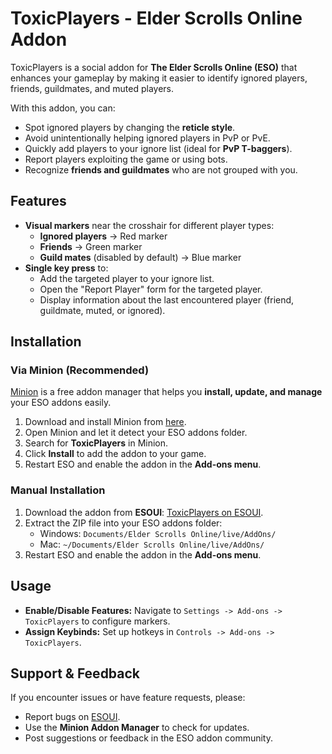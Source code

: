 # ToxicPlayers - Elder Scrolls Online Addon

ToxicPlayers is a social addon for **The Elder Scrolls Online (ESO)** that enhances your gameplay by making it easier to identify ignored players, friends, guildmates, and muted players.

With this addon, you can:
- Spot ignored players by changing the **reticle style**.
- Avoid unintentionally helping ignored players in PvP or PvE.
- Quickly add players to your ignore list (ideal for **PvP T-baggers**).
- Report players exploiting the game or using bots.
- Recognize **friends and guildmates** who are not grouped with you.

## Features
- **Visual markers** near the crosshair for different player types:
  - **Ignored players** → Red marker
  - **Friends** → Green marker
  - **Guild mates** (disabled by default) → Blue marker
- **Single key press** to:
  - Add the targeted player to your ignore list.
  - Open the "Report Player" form for the targeted player.
  - Display information about the last encountered player (friend, guildmate, muted, or ignored).

## Installation

### Via Minion (Recommended)
[Minion](https://minion.mmoui.com/) is a free addon manager that helps you **install, update, and manage** your ESO addons easily.

1. Download and install Minion from [here](https://minion.mmoui.com/).
2. Open Minion and let it detect your ESO addons folder.
3. Search for **ToxicPlayers** in Minion.
4. Click **Install** to add the addon to your game.
5. Restart ESO and enable the addon in the **Add-ons menu**.

### Manual Installation
1. Download the addon from **ESOUI**: [ToxicPlayers on ESOUI](https://www.esoui.com/downloads/info1894-ToxicPlayers.html).
2. Extract the ZIP file into your ESO addons folder:
   - Windows: `Documents/Elder Scrolls Online/live/AddOns/`
   - Mac: `~/Documents/Elder Scrolls Online/live/AddOns/`
3. Restart ESO and enable the addon in the **Add-ons menu**.

## Usage
- **Enable/Disable Features:** Navigate to `Settings -> Add-ons -> ToxicPlayers` to configure markers.
- **Assign Keybinds:** Set up hotkeys in `Controls -> Add-ons -> ToxicPlayers`.

## Support & Feedback
If you encounter issues or have feature requests, please:
- Report bugs on [ESOUI](https://www.esoui.com/downloads/info1894-ToxicPlayers.html).
- Use the **Minion Addon Manager** to check for updates.
- Post suggestions or feedback in the ESO addon community.
